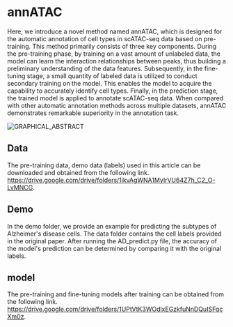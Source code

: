# annATAC
Here, we introduce a novel method named annATAC, which is designed for the automatic annotation of cell types in scATAC-seq data based on pre-training. This method primarily consists of three key components. During the pre-training phase, by training on a vast amount of unlabeled data, the model can learn the interaction relationships between peaks, thus building a preliminary understanding of the data features. Subsequently, in the fine-tuning stage, a small quantity of labeled data is utilized to conduct secondary training on the model. This enables the model to acquire the capability to accurately identify cell types. Finally, in the prediction stage, the trained model is applied to annotate scATAC-seq data. When compared with other automatic annotation methods across multiple datasets, annATAC demonstrates remarkable superiority in the annotation task.

![GRAPHICAL_ABSTRACT](https://github.com/user-attachments/assets/bb0a50c1-870a-4b39-b264-f56b4463b420)
## Data
The pre-training data, demo data (labels) used in this article can be downloaded and obtained from the following link. https://drive.google.com/drive/folders/1ikvAgWNA1MyIrVU64Z7h_C2_O-LvMNCG.
## Demo
In the demo folder, we provide an example for predicting the subtypes of Alzheimer's disease cells. The data folder contains the cell labels provided in the original paper. After running the AD_predict.py file, the accuracy of the model's prediction can be determined by comparing it with the original labels.
## model 
The pre-training and fine-tuning models after training can be obtained from the following link. https://drive.google.com/drive/folders/1UPtVtK3WOdlxEGzkfuNnDQuISFqcXm0z.
